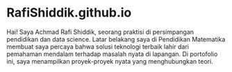 

<link rel="stylesheet" href="assets/css/style.css">

# RafiShiddik.github.io
Hai! Saya Achmad Rafi Shiddik, seorang praktisi di persimpangan pendidikan dan data science. Latar belakang saya di Pendidikan Matematika membuat saya percaya bahwa solusi teknologi terbaik lahir dari pemahaman mendalam terhadap masalah nyata di lapangan. Di portofolio ini, saya menampilkan proyek-proyek nyata yang menghubungkan teori.
